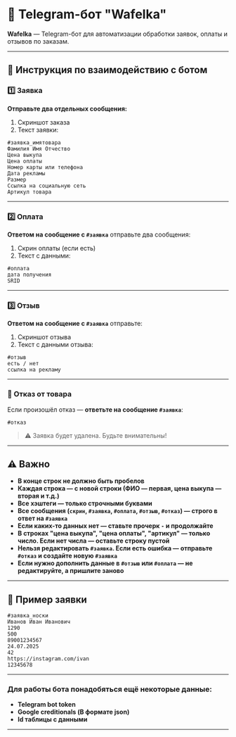 # 🤖 Telegram-бот "Wafelka"

**Wafelka** — Telegram-бот для автоматизации обработки заявок, оплаты и отзывов по заказам.

---

## 📌 Инструкция по взаимодействию с ботом

### 1️⃣ Заявка

**Отправьте два отдельных сообщения:**

1. Скриншот заказа  
2. Текст заявки:

```
#заявка_имятовара
Фамилия Имя Отчество
Цена выкупа
Цена оплаты
Номер карты или телефона
Дата рекламы
Размер
Ссылка на социальную сеть
Артикул товара
```

---

### 2️⃣ Оплата

**Ответом на сообщение с `#заявка`** отправьте два сообщения:

1. Скрин оплаты (если есть)  
2. Текст с данными:

```
#оплата
дата получения
SRID
```

---

### 3️⃣ Отзыв

**Ответом на сообщение с `#заявка`** отправьте:

1. Скриншот отзыва  
2. Текст с данными отзыва:

```
#отзыв
есть / нет
ссылка на рекламу
```

---

### 🚫 Отказ от товара

Если произошёл отказ — **ответьте на сообщение `#заявка`**:

```
#отказ
```

> ⚠️ Заявка будет удалена. Будьте внимательны!

---

## ⚠️ Важно

- **В конце строк не должно быть пробелов**
- **Каждая строка — с новой строки (ФИО — первая, цена выкупа — вторая и т.д.)**
- **Все хэштеги — только строчными буквами**
- **Все сообщения (`скрин`, `#заявка`, `#оплата`, `#отзыв`, `#отказ`) — строго в ответ на `#заявка`**
- **Если каких-то данных нет — ставьте прочерк `-` и продолжайте**
- **В строках "цена выкупа", "цена оплаты", "артикул" — только число. Если нет числа — оставьте строку пустой**
- **Нельзя редактировать `#заявка`. Если есть ошибка — отправьте `#отказ` и создайте новую `#заявка`**
- **Если нужно дополнить данные в `#отзыв` или `#оплата` — не редактируйте, а пришлите заново**

---

## 💬 Пример заявки

```
#заявка_носки
Иванов Иван Иванович
1290
500
89001234567
24.07.2025
42
https://instagram.com/ivan
12345678
```
---
### Для работы бота понадобяться ещё некоторые данные:
- **Telegram bot token**
- **Google creditionals (В формате json)**
- **Id таблицы с данными**
---
